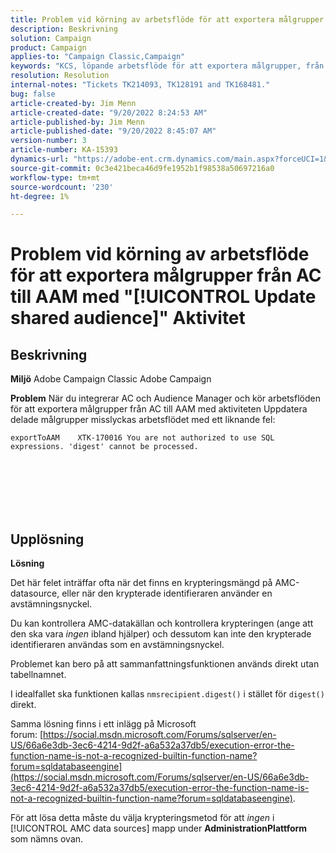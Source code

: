 ```yaml
---
title: Problem vid körning av arbetsflöde för att exportera målgrupper från AC till AAM med "[!UICONTROL Update shared audience]" Aktivitet
description: Beskrivning
solution: Campaign
product: Campaign
applies-to: "Campaign Classic,Campaign"
keywords: "KCS, löpande arbetsflöde för att exportera målgrupper, från AC till AAM, aktiviteten \"uppdatera delad målgrupp\", Adobe Campaign Classic, Adobe Campaign"
resolution: Resolution
internal-notes: "Tickets TK214093, TK128191 and TK168481."
bug: false
article-created-by: Jim Menn
article-created-date: "9/20/2022 8:24:53 AM"
article-published-by: Jim Menn
article-published-date: "9/20/2022 8:45:07 AM"
version-number: 3
article-number: KA-15393
dynamics-url: "https://adobe-ent.crm.dynamics.com/main.aspx?forceUCI=1&pagetype=entityrecord&etn=knowledgearticle&id=e791d9af-bd38-ed11-9db1-0022480866ad"
source-git-commit: 0c3e421beca46d9fe1952b1f98538a50697216a0
workflow-type: tm+mt
source-wordcount: '230'
ht-degree: 1%

---
```


# Problem vid körning av arbetsflöde för att exportera målgrupper från AC till AAM med &quot;[!UICONTROL Update shared audience]&quot; Aktivitet

## Beskrivning


<b>Miljö</b>
Adobe Campaign Classic Adobe Campaign

<b>Problem</b>
När du integrerar AC och Audience Manager och kör arbetsflöden för att exportera målgrupper från AC till AAM med aktiviteten Uppdatera delade målgrupper misslyckas arbetsflödet med ett liknande fel:


```
exportToAAM    XTK-170016 You are not authorized to use SQL expressions. 'digest' cannot be processed.
```

<br><br> <br><br> <br>

## Upplösning


<b>Lösning</b>

Det här felet inträffar ofta när det finns en krypteringsmängd på AMC-datasource, eller när den krypterade identifieraren använder en avstämningsnyckel.


Du kan kontrollera AMC-datakällan och kontrollera krypteringen (ange att den ska vara *ingen* ibland hjälper) och dessutom kan inte den krypterade identifieraren användas som en avstämningsnyckel.


Problemet kan bero på att sammanfattningsfunktionen används direkt utan tabellnamnet.

I idealfallet ska funktionen kallas `nmsrecipient.digest()` i stället för `digest()` direkt.


Samma lösning finns i ett inlägg på Microsoft forum: [https://social.msdn.microsoft.com/Forums/sqlserver/en-US/66a6e3db-3ec6-4214-9d2f-a6a532a37db5/execution-error-the-function-name-is-not-a-recognized-builtin-function-name?forum=sqldatabaseengine](https://social.msdn.microsoft.com/Forums/sqlserver/en-US/66a6e3db-3ec6-4214-9d2f-a6a532a37db5/execution-error-the-function-name-is-not-a-recognized-builtin-function-name?forum=sqldatabaseengine).


För att lösa detta måste du välja krypteringsmetod för att *ingen* i [!UICONTROL AMC data sources] mapp under <b>Administration</b><b>Plattform</b> som nämns ovan.
